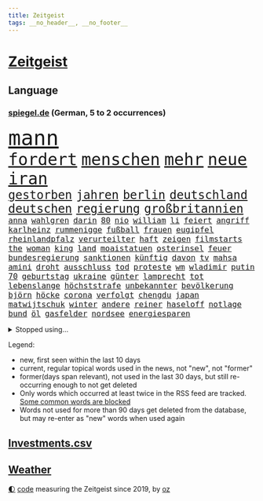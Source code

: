 ```yaml
---
title: Zeitgeist
tags: __no_header__, __no_footer__
---
```


# [Zeitgeist](https://oliz.io/zeitgeist/)

## Language

<h3><a href="https://www.spiegel.de" target="_blank">spiegel.de</a> (German, 5 to 2 occurrences)</h3>
<p style="font-family:monospace">
<span style="font-size:32pt"><a href="news_links.html#mann" class="current">mann</a></span>
<br>
<span style="font-size:25pt"><a href="news_links.html#fordert" class="current">fordert</a></span>
<span style="font-size:25pt"><a href="news_links.html#menschen" class="current">menschen</a></span>
<span style="font-size:25pt"><a href="news_links.html#mehr" class="current">mehr</a></span>
<span style="font-size:25pt"><a href="news_links.html#neue" class="current">neue</a></span>
<span style="font-size:25pt"><a href="news_links.html#iran" class="current">iran</a></span>
<br>
<span style="font-size:18pt"><a href="news_links.html#gestorben" class="current">gestorben</a></span>
<span style="font-size:18pt"><a href="news_links.html#jahren" class="current">jahren</a></span>
<span style="font-size:18pt"><a href="news_links.html#berlin" class="current">berlin</a></span>
<span style="font-size:18pt"><a href="news_links.html#deutschland" class="current">deutschland</a></span>
<span style="font-size:18pt"><a href="news_links.html#deutschen" class="current">deutschen</a></span>
<span style="font-size:18pt"><a href="news_links.html#regierung" class="current">regierung</a></span>
<span style="font-size:18pt"><a href="news_links.html#großbritannien" class="current">großbritannien</a></span>
<br>
<span style="font-size:12pt"><a href="news_links.html#anna" class="current">anna</a></span>
<span style="font-size:12pt"><a href="news_links.html#wahlgren" class="new">wahlgren</a></span>
<span style="font-size:12pt"><a href="news_links.html#darin" class="current">darin</a></span>
<span style="font-size:12pt"><a href="news_links.html#80" class="current">80</a></span>
<span style="font-size:12pt"><a href="news_links.html#nio" class="current">nio</a></span>
<span style="font-size:12pt"><a href="news_links.html#william" class="current">william</a></span>
<span style="font-size:12pt"><a href="news_links.html#li" class="new">li</a></span>
<span style="font-size:12pt"><a href="news_links.html#feiert" class="current">feiert</a></span>
<span style="font-size:12pt"><a href="news_links.html#angriff" class="current">angriff</a></span>
<span style="font-size:12pt"><a href="news_links.html#karlheinz" class="new">karlheinz</a></span>
<span style="font-size:12pt"><a href="news_links.html#rummenigge" class="new">rummenigge</a></span>
<span style="font-size:12pt"><a href="news_links.html#fußball" class="current">fußball</a></span>
<span style="font-size:12pt"><a href="news_links.html#frauen" class="current">frauen</a></span>
<span style="font-size:12pt"><a href="news_links.html#eugipfel" class="new">eugipfel</a></span>
<span style="font-size:12pt"><a href="news_links.html#rheinlandpfalz" class="current">rheinlandpfalz</a></span>
<span style="font-size:12pt"><a href="news_links.html#verurteilter" class="current">verurteilter</a></span>
<span style="font-size:12pt"><a href="news_links.html#haft" class="current">haft</a></span>
<span style="font-size:12pt"><a href="news_links.html#zeigen" class="current">zeigen</a></span>
<span style="font-size:12pt"><a href="news_links.html#filmstarts" class="current">filmstarts</a></span>
<span style="font-size:12pt"><a href="news_links.html#the" class="current">the</a></span>
<span style="font-size:12pt"><a href="news_links.html#woman" class="current">woman</a></span>
<span style="font-size:12pt"><a href="news_links.html#king" class="current">king</a></span>
<span style="font-size:12pt"><a href="news_links.html#land" class="current">land</a></span>
<span style="font-size:12pt"><a href="news_links.html#moaistatuen" class="new">moaistatuen</a></span>
<span style="font-size:12pt"><a href="news_links.html#osterinsel" class="new">osterinsel</a></span>
<span style="font-size:12pt"><a href="news_links.html#feuer" class="current">feuer</a></span>
<span style="font-size:12pt"><a href="news_links.html#bundesregierung" class="current">bundesregierung</a></span>
<span style="font-size:12pt"><a href="news_links.html#sanktionen" class="current">sanktionen</a></span>
<span style="font-size:12pt"><a href="news_links.html#künftig" class="current">künftig</a></span>
<span style="font-size:12pt"><a href="news_links.html#davon" class="current">davon</a></span>
<span style="font-size:12pt"><a href="news_links.html#tv" class="current">tv</a></span>
<span style="font-size:12pt"><a href="news_links.html#mahsa" class="current">mahsa</a></span>
<span style="font-size:12pt"><a href="news_links.html#amini" class="current">amini</a></span>
<span style="font-size:12pt"><a href="news_links.html#droht" class="current">droht</a></span>
<span style="font-size:12pt"><a href="news_links.html#ausschluss" class="current">ausschluss</a></span>
<span style="font-size:12pt"><a href="news_links.html#tod" class="current">tod</a></span>
<span style="font-size:12pt"><a href="news_links.html#proteste" class="current">proteste</a></span>
<span style="font-size:12pt"><a href="news_links.html#wm" class="current">wm</a></span>
<span style="font-size:12pt"><a href="news_links.html#wladimir" class="current">wladimir</a></span>
<span style="font-size:12pt"><a href="news_links.html#putin" class="current">putin</a></span>
<span style="font-size:12pt"><a href="news_links.html#70" class="current">70</a></span>
<span style="font-size:12pt"><a href="news_links.html#geburtstag" class="current">geburtstag</a></span>
<span style="font-size:12pt"><a href="news_links.html#ukraine" class="current">ukraine</a></span>
<span style="font-size:12pt"><a href="news_links.html#günter" class="current">günter</a></span>
<span style="font-size:12pt"><a href="news_links.html#lamprecht" class="new">lamprecht</a></span>
<span style="font-size:12pt"><a href="news_links.html#tot" class="current">tot</a></span>
<span style="font-size:12pt"><a href="news_links.html#lebenslange" class="current">lebenslange</a></span>
<span style="font-size:12pt"><a href="news_links.html#höchststrafe" class="new">höchststrafe</a></span>
<span style="font-size:12pt"><a href="news_links.html#unbekannter" class="current">unbekannter</a></span>
<span style="font-size:12pt"><a href="news_links.html#bevölkerung" class="current">bevölkerung</a></span>
<span style="font-size:12pt"><a href="news_links.html#björn" class="new">björn</a></span>
<span style="font-size:12pt"><a href="news_links.html#höcke" class="new">höcke</a></span>
<span style="font-size:12pt"><a href="news_links.html#corona" class="current">corona</a></span>
<span style="font-size:12pt"><a href="news_links.html#verfolgt" class="current">verfolgt</a></span>
<span style="font-size:12pt"><a href="news_links.html#chengdu" class="current">chengdu</a></span>
<span style="font-size:12pt"><a href="news_links.html#japan" class="current">japan</a></span>
<span style="font-size:12pt"><a href="news_links.html#matwijtschuk" class="new">matwijtschuk</a></span>
<span style="font-size:12pt"><a href="news_links.html#winter" class="current">winter</a></span>
<span style="font-size:12pt"><a href="news_links.html#andere" class="current">andere</a></span>
<span style="font-size:12pt"><a href="news_links.html#reiner" class="current">reiner</a></span>
<span style="font-size:12pt"><a href="news_links.html#haseloff" class="new">haseloff</a></span>
<span style="font-size:12pt"><a href="news_links.html#notlage" class="current">notlage</a></span>
<span style="font-size:12pt"><a href="news_links.html#bund" class="current">bund</a></span>
<span style="font-size:12pt"><a href="news_links.html#öl" class="current">öl</a></span>
<span style="font-size:12pt"><a href="news_links.html#gasfelder" class="new">gasfelder</a></span>
<span style="font-size:12pt"><a href="news_links.html#nordsee" class="current">nordsee</a></span>
<span style="font-size:12pt"><a href="news_links.html#energiesparen" class="current">energiesparen</a></span>
</p>
<details>
<summary>Stopped using...</summary>
<p class="former" style="font-size:12pt">
aufgerufen(715) johnson(715) ruhe(715) gelungen(714) israelischen(714) treffer(714) unabhängige(714) manchen(713) musiker(713) übersicht(713) atmosphäre(712) doku(712) entwurf(712) geschichten(712) metropole(712) moderna(712) stolz(712) verhindern(712) verriet(712) williams(712) woran(712) benjamin(711) bisschen(711) britischer(711) dauerhaft(711) erstaunlich(711) mali(711) myanmar(711) street(711) taylor(711) unbekannten(711) volker(711) zurzeit(711) attentat(710) autofahrer(710) bittere(710) brutale(710) erlitten(710) führende(710) interne(710) lockdown(710) material(710) obama(710) software(710) verraten(710) verwendet(710) 2017(709) aufnahmen(709) ausnahmen(709) entlässt(709) gewerkschaft(709) mag(709) michelle(709) teslachef(709) arbeitsplatz(708) beamte(708) christopher(708) einführen(708) englische(708) folgte(708) genannt(708) mitglied(708) oberste(708) rekordmeister(708) turin(708) umdenken(708) vergewaltigung(708) ärzten(708) allianz(707) depressionen(707) elektroautos(707) erholt(707) ermöglichen(707) kamera(707) minute(707) normal(707) teilnehmen(707) tobt(707) weltweite(707) überlebte(707) berufung(706) ganzen(706) hinterlassen(706) untersagt(706) überprüft(706) bmw(705) gefährlichen(705) verklagt(705) wiederwahl(705) smartphone(704) weltweiten(704) 27(703) greifen(703) holen(703) nachwuchs(703) strecke(703) bezeichnet(702) geschossen(702) halben(702) termin(702) trauen(702) verheerenden(702) wies(702) csuchef(701) geflogen(701) hubertus(701) reagierten(701) sächsischen(701) langfristig(700) nahezu(700) reporter(700) tatverdächtigen(700) gesetze(699) gespalten(699) triumph(699) verbände(699) attentäter(698) bitcoin(698) freie(698) hotels(698) irak(698) venezuela(697) veranstalter(697) verschwand(697) 900(696) regiert(696) 1000(695) argentinien(695) aufgegeben(695) mick(695) schumacher(695) aufgetreten(694) auftrag(693) brauche(693) querdenker(693) alarmiert(692) empfängt(692) warm(692) dar(691) entspannung(691) genauso(691) wunder(691) zukünftig(690) münster(689) beschlagnahmt(687) damals(687) gegnern(687) insassen(687) kontakt(686) marsch(686) treiben(686) legende(685) menschenrechtsverletzungen(685) monats(685) dfbpokal(684) eigenem(684) nachts(684) papier(683) journalist(681) nieder(681) sportler(681) telegram(679) verständnis(679) bundeswehrsoldaten(678) gastronomie(678) informiert(678) karten(678) moderatorin(678) katharina(675) abhängig(673) hype(671) unterdessen(671) türen(669) vorläufig(668) verpasste(667) mittelpunkt(666) verschafft(666) flüchtete(665) erhebliche(664) grüner(664) liberalen(662) entbrannt(660) startup(660) weitreichende(657) farbe(656) inhaftierten(656) csupolitiker(654) 85(645) cdu/csu(643) mängel(641) aggressiv(638) schiffe(631) anfeindungen(577) kleinstadt(568) rein(563) 4000(562) günstig(561) universitäten(554) niemals(553) redaktion(543) südwesten(543) unterschiedliche(534) angebote(533) belgische(530) mitverantwortlich(526) grünes(495) gestanden(492) 25jährige(482) ticket(477) fossile(472) kw(463) tricks(461) höherer(459) sammelt(459) eröffnung(457) kolumbien(457) knochen(455) kündigten(451) bergab(450) urteilte(450) tickets(448) getrieben(447) adac(446) sowjetunion(442) zwingen(439) füllen(437) insbesondere(431) tour(431) axel(429) vierter(429) c(426) rekordwert(426) lebten(414) schutzmaßnahmen(413) beliebte(411) gesund(410) konzerns(409) topmanager(408) amoklauf(405) japans(403) exil(399) nachspielzeit(399) parlaments(399) 69(398) schuhe(395) längste(393) grand(392) stürmen(383) ausfälle(379) schlafen(379) 2025(376) irritiert(369) wittert(369) gesundheitsämter(368) erreichte(364) manuela(364) lka(361) vorteil(356) demo(353) grafiken(352) staatssekretär(352) eindringlich(350) wesen(350) kursieren(348) älteste(347) erneutes(345) coronaneuinfektionen(342) adam(341) spezielle(341) ampelregierung(340) annulliert(339) mächtig(339) fachkräfte(338) verständigt(338) gesundes(336) lindern(336) arbeitslosen(335) vereinbart(333) volksverhetzung(331) abu(329) bedrängt(327) osteuropa(327) verwerfungen(327) verläuft(326) aktivitäten(325) dritter(322) verbraucherpreise(322) erschlagen(321) lädt(320) lieferte(318) beliebt(315) solcher(313) tödlichem(312) mehrmals(311) zimmermann(310) milliardäre(306) reine(304) frisst(302) minderjähriger(301) quält(300) schusswaffen(300) khan(299) robben(297) gelb(296) eier(295) vorstandschef(294) seltene(293) tradition(293) mischt(292) künstlers(289) aussetzen(287) amtsinhaber(286) keeper(286) aston(285) 1995(283) texte(282) kanal(280) lieferung(280) nordische(280) rasch(280) swift(280) ruhrgebiet(279) instituts(275) personalnot(274) atomdeal(272) bundestages(272) einzelfall(271) 68(270) juan(270) bat(266) viren(265) g7staaten(264) ablenkung(263) getäuscht(263) berger(262) flugzeugen(262) spielplan(259) erfand(258) schaulustige(258) balkan(257) lanka(255) lebenshaltungskosten(255) sri(255) verpflichtung(255) influencerin(254) preiserhöhung(254) unterschätzt(253) brot(252) etappe(252) klärt(252) verkaufte(252) vorbereiten(252) vettel(248) expremier(247) sky(245) verlangte(245) geistig(244) 56jähriger(243) teilten(241) unterscheiden(240) maskentragen(239) streiken(238) anstrengungen(236) geiselnahme(233) wahlrechtsreform(233) bestürzt(232) verschwindet(231) journalismus(230) moniert(230) überzeugung(229) prorussischen(228) fehlverhalten(227) murray(226) wohlstand(226) andrij(225) hut(225) melnyk(225) frankfurts(224) positiven(224) tempolimit(224) young(223) franzose(220) pass(220) fürchtete(219) niederlegen(218) vergab(218) zensur(218) straftäter(216) schlacht(215) geplanter(212) verarbeitet(212) marc(211) rené(210) statements(210) triumphiert(210) 40000(209) pornos(208) rekonstruktion(208) geistliche(207) leuten(207) barack(206) geschwächt(206) roller(206) abgeschafft(205) arbeitslos(204) benötigt(204) drohender(204) radprofi(204) menschliches(202) paula(202) fortsetzen(201) interessiert(200) besetzte(199) betrieben(197) komiker(197) siegesserie(197) vorab(196) regelmäßige(194) profitierte(193) litt(192) fernost(191) kleben(191) nebenbei(191) fighters(190) foo(190) gewitter(190) mais(190) anteile(189) sekretärin(189) stromversorgung(189) ausbremsen(188) außenpolitische(188) wiedereinführung(188) masse(187) gewerkschafter(186) ukrainern(185) atomabkommens(183) iwan(183) rabatt(183) eigentor(182) moldau(182) ölkonzern(182) 2035(181) moral(180) 35jähriger(179) großstadt(179) unterhalten(178) drake(176) gemeint(176) beben(175) unabhängig(175) infektionsschutzgesetzes(174) vergeltung(174) brandstiftung(173) leuchten(173) europatour(172) irina(172) lautete(172) tenniskarriere(172) einsame(171) herstellung(170) köpfe(170) tankrabatt(170) mysteriöse(169) agentur(168) rauch(168) menschenmenge(167) sainz(167) zurückhaltend(167) aussieht(166) notfallplans(166) offiziere(166) verteidigungsminister(166) ebnet(165) einkaufszentrum(165) aufruft(164) diagnostiziert(164) ten(164) aufbruchstimmung(163) erläutert(162) geist(162) besseres(161) minimal(161) rechnungshof(161) öffentlicher(161) schiedsgericht(160) bundesverband(159) tatverdächtiger(157) gebietsgewinne(155) leber(155) belegschaft(154) packenden(154) wahrscheinlichkeit(153) euroraum(152) flexibel(152) fragezeichen(152) rajapaksa(152) zahn(151) pausieren(150) quellen(150) fahnder(149) interessant(149) serena(149) ferien(148) nicola(148) veranstaltet(148) vorfälle(148) stillgelegten(147) traditionen(147) zweijähriger(147) cambridge(145) großoffensive(145) lieferanten(145) tiefstand(145) frontmann(143) export(142) festen(142) fotografie(142) gedenkfeier(142) hammer(142) 26jähriger(141) festland(141) effekte(140) eingeschläfert(140) gesamtsieg(140) inspiration(140) maschinenraum(140) schlamm(140) verfügbar(140) versöhnung(140) france(139) sommerferien(139) überwachungssoftware(138) reichsbürger(137) südukraine(137) ärztinnen(137) finsternis(136) kleinflugzeug(136) kleinflugzeugs(136) umweltkatastrophe(136) unglücks(135) vogel(135) entsprechendes(134) verspätung(134) 60000(133) boomt(133) heimrennen(133) parlamentarischer(133) trocken(133) zehnten(133) kippte(132) lichter(132) rüsten(132) angola(130) hitzewelle(130) landesverband(130) zurücktreten(130) hochrangiger(129) niedergeschlagen(129) saudischen(129) virusvariante(128) zermürbt(127) arbeitskräftemangel(126) bosnien(126) lösungen(126) zustände(126) fährte(124) space(124) verhalf(124) vwkonzern(124) detlef(123) batterie(122) dolly(122) drückt(122) verzweiflung(122) dortmunds(121) fire(121) ausgebildet(120) europapokal(120) andy(119) erfolgsserie(119) hintertür(119) unbesetzt(119) babyfoto(118) empfindet(118) nadelattacken(118) rechtspopulisten(118) schlachthof(118) vermessung(118) akleh(117) cumexgeschäften(117) plätze(117) rockband(117) ansichten(116) entgleist(116) nutzerdaten(116) shireen(116) zunahme(116) ausgebaut(115) french(115) zukünftige(115) anpassen(114) gewagt(114) jene(114) kommissarin(114) stefanos(114) tsitsipas(114) gefahndet(113) krimi(113) transfers(113) reporterin(112) eingedämmt(111) wahlbetrug(111) pga(110) wahlrechtskommission(110) 59(109) pennsylvania(109) saisonspiel(109) sensiblen(108) staatlich(108) tagessieg(108) ausbauen(107) drohendem(106) mihambo(106) sprung(106) 90000(105) blitz(105) qualifizierte(105) schicksale(105) schmerzensgeld(105) statistischen(105) leopardpanzer(103) volle(103) einfahrt(102) haftbedingungen(102) verheerend(102) zunichte(102) beeindruckenden(101) identifizieren(101) witwe(101) hundertjährige(100) olympiaattentat(100) tierschützer(100) uiguren(100) burg(99) deutete(99) führungskräfte(99) bewiesen(98) muskeln(98) problemlos(98) torhüterin(98) wissenschaftlerinnen(98) furore(97) wechselwilligen(97) zentimeter(97) amokläufer(96) ingenieur(96) mané(96) massenproteste(96) romanen(96) sadio(96) tvshow(96) umweltminister(96) attraktiver(95) erwerbstätigen(95) höherem(95) idol(95) attestiert(94) kostenlos(94) palme(94) jahresbericht(93) ki(93) kommentieren(93) 18jährigen(92) gebäuden(92) jährlichen(92) pilot(92) rentnerinnen(92) topfavorit(92) alligator(91) alltags(91) boulevard(91) dialog(91) festzunehmen(91) fußballtransfers(91) impfstoffen(91) nachlesen(91) zeitverschwendung(91) zurückbringen(91) gesteuert(90) mittäter(90) opferfamilien(90) putzen(90) überflutungen(90) jubelte(89) missbrauchsvorwürfe(89) mitgenommen(89) profigolfer(89) zuwanderung(89) bahnchef(88) flamme(88) gibraltar(88) malerin(88) vertraulichen(88) geige(87) haften(87) heide(87) klimaretter(87) lüneburger(87) netflixdoku(87) sara(87) shutdowns(87) tierarten(87) vorübergehende(87) bergtour(86) kollabierender(86) finanzen(85) präsenzunterricht(85) venus(85) bundeskartellamt(84) furchner(84) götze(84) irmgard(84) krachte(84) usstadt(84) änderte(84) bemerkenswerten(83) berechtigt(83) egot(83) emmy(83) ertrunken(83) geräts(83) lebensgefährlichen(83) listet(83) vorsorglich(83) exjustizminister(82) fehlten(82) gästen(82) raub(82) wirkungsvoll(82) ddrauswahl(81) fahrschein(81) nachbarschaft(81) rauscht(81) spekulieren(81) tägliche(81) wiederbelebung(81) zusagen(81) beschaffungskosten(80) chatapp(80) partnerin(80) rückgänge(80) versorgen(80) dfbauswahl(79) ertrinkt(79) gendersprache(79) milliardengarantien(79) nevermind(79) schreibtisch(79) vorschlägen(79) anbau(78) biber(78) brasilianer(78) flüssigkeit(78) schnappen(78) willkürlich(78) wirksamkeit(78) zurückzahlen(78) flecktarn(77) nachhaltige(77) theo(77) umfang(77) vorbestrafte(77) antisemitismusdebatte(76) einkommensschwache(76) ergreifen(76) nordafrika(76) schulschließungen(76) strategien(76) subventionieren(76) verschossener(76) vize(76) angesagt(75) bebte(75) erdbeben(75) etappensieg(75) genauer(75) ludwigshafen(75) oberstes(75) walross(75) gaskraftwerke(74) kernenergie(74) strich(74) völker(74) weltgeschichte(74) banner(73) flaschen(73) lennon(73) deutschisraelischen(72) duschen(72) kämpferisch(72) mies(72) pandemiemaßnahmen(72) radprofis(72) bedankte(71) bühl(71) detonationen(71) jule(71) niemeier(71) reaktoren(71) reparationen(71) secret(71) sterblichen(71) stören(71) trägerrakete(71) überzeugend(71) 18000(70) armand(70) brotweizen(70) gartenkolumne(70) gasfluss(70) kohlekraftwerke(70) sogenannter(70) tierfutter(70) ungeklärten(70) abgeriegelte(69) schlafzimmer(69) veröffentlichten(69) afghane(68) deutschsprachigen(68) dorfes(68) fehlenden(68) forscherteam(68) geheimnisse(68) tennishoffnung(68) vermeintlich(68) zaun(68) fassungslos(67) mühelos(67) reparaturen(67) abhängt(66) ausgewertet(66) bemängelt(66) brandstifter(66) dazn(66) elbe(66) sauberes(66) vorkommt(66) akute(65) alaphilippe(65) anrufen(65) antisemitismusvorwürfen(65) eisernen(65) gruß(65) handlanger(65) staatsmänner(65) tennisspielerin(65) viktoria(65) übertreffen(65) csd(64) duplantis(64) liberaler(64) urlauber(64) zurückdrängen(64) 2008(63) aljazeerajournalistin(63) erfolgslauf(63) lubmin(63) notfälle(63) aufrechtzuerhalten(62) kennengelernt(62) primož(62) roglič(62) saisons(62) schmyhal(62) belangt(61) denys(61) erwartete(61) feuerten(61) laufe(61) zweistelligen(61) attackierte(60) ausblick(60) einfuhren(60) angeschlagener(59) frauenteams(59) lohnerhöhungen(59) melnyks(59) schildkröte(59) vergebung(59) weitsprung(59) 192(58) ade(58) belgier(58) blackout(58) gesamtführung(58) gesundheitssystem(58) klimaschützer(58) biologe(57) entsprechenden(57) gewertet(57) meeres(57) negative(57) ohnmacht(57) starregisseur(57) wdr(57) zweifelhafter(57) colombo(56) dankbar(56) entweder(56) franca(56) gotabaya(56) lehfeldt(56) pfosten(56) religiösen(56) tode(56) zumute(56) ferraripiloten(55) hinauf(55) nordstreampipeline(55) religiöse(55) schlussanstieg(55) security(55) sehenswürdigkeiten(55) solar(55) werbetrommel(55) zusammenfassung(55) abitur(54) bränden(54) nebenher(54) rumänische(54) stromerzeugung(54) unbesiegbar(54) wartungsarbeiten(54) zwangen(54) lankas(53) mads(53) nso(53) pedersen(53) rückkehrer(53) schüller(53) staubwolke(53) barriere(52) schwanz(52) special(52) verwarnt(52) zuschlagen(52) bundesamts(51) fehlschuss(51) herabstufung(51) zehnmal(51) abgestürzte(50) freundschaftsspiel(50) fußstapfen(50) förderbank(50) gesamtführenden(50) kenias(50) längeren(50) üppige(50) besprüht(49) kylie(49) linien(49) missglückten(49) modeikone(49) stationiert(49) tragisch(49) vage(49) wmpunkte(49) wolfsburger(49) berufe(48) nullcoronapolitik(48) schmelzen(48) sozialverhalten(48) südspanien(48) untergrund(48) akwlaufzeiten(47) anschließen(47) hasta(47) notruf(47) pathos(47) solidarisierte(47) vista(47) 23jähriger(46) britischem(46) leopard2panzer(46) bisweilen(45) doppelmord(45) dreijähriger(45) email(45) gewächshäuser(45) schwärmen(45) solaranlagen(45) wagner(45) imagewandel(44) pausenlos(44) rinder(44) schied(44) strikte(44) stromverbrauch(44) unaufhaltsam(44) weber(44) zielort(44) 2007(43) gemächern(43) wütet(43) ästhetische(43) beleidigungen(42) hinterfragen(42) pauschalurlauber(42) speerwurf(42) tvrechte(42) unzumutbar(42) feigen(41) porschechef(41) zugespitzt(41) einfrieren(40) katastrophenschutz(40) ratlos(40) spitzen(40) springer(40) traten(40) ureinwohner(40) überwachen(40) atomenergiebehörde(39) beschießt(39) pazifischen(39) rekordgewinn(39) telefonnetz(39) unstrittig(39) worüber(39) abdul(38) göringeckardt(38) ketten(38) krisenzeiten(38) lehrstellen(38) unrealistisch(38) ayleen(37) dunkel(37) begegnungen(36) klimaforscher(36) zehnter(36) dokumenten(35) evakuieren(35) friedens(35) hartnäckig(35) intensive(35) schlau(35) schuljahr(35) besteuert(34) internets(34) kanadareise(34) oleksij(34) 27jähriger(33) amazons(33) annkatrin(33) anschlusslösung(33) arktis(33) betracht(33) euaußengrenze(33) indirekt(33) kiez(33) sbahnhof(33) todesfall(33) grunewald(32) lethargie(32) pokalspiel(32) spielzeit(32) streamen(32) uswahlen(32) 05(31) alsadr(31) menschheit(31) mississippi(31) muktada(31) vollendet(31) angeprangert(30) ausgetauscht(30) bayerntrainer(30) eisbergs(30) ernstfall(30) misogynen(30) piastri(30) 57jährige(29) affenpockenfälle(29) atomdebatte(29) gebucht(29) luke(29) palermo(29) reiseportal(29) sprengung(29) verirrten(29) absolvierte(28) blickten(28) bunten(28) erfolgte(28) platzverweis(28) rot(28) samstagabend(28) staatsoberhaupts(28) sturgeon(28) stärkung(28) 1997(27) club(27) gratismentalität(27) packungen(27) roter(27) bewährungsstrafen(26) einfachsten(26) fbirazzia(26) ferngesteuerte(26) pfister(26) pyramiden(26) überlagert(26) eon(25) gedenkveranstaltung(25) gedrehte(25) impfempfehlungen(25) sons(25) flores(24) klettert(24) magnum(24) selbstzweifel(24) strandete(24) sympathien(24) insolvent(23) massenhafte(23) salomonen(23) zierer(23) aufzeichnungen(22) aufzeigen(22) coronainfektionen(22) ehemanns(22) extremismus(22) malis(22) mehrkosten(22) nahenden(22) reifen(22) ruto(22) verschleppt(22) coronabedingungen(21) cristina(21) ersteigert(21) familienmitglied(21) fettes(21) groteskem(21) kreative(21) kriegsstrategie(21) nackt(21) obduktion(21) panikmache(21) rowling(21) strenger(21) taiwanstraße(21) überlegen(21) biografie(20) bundesligaabsteiger(20) cash(20) gerichtlich(20) kappen(20) kompensation(20) leichtathletikem(20) skizziert(20) teuerste(20) freya(19) gefährdung(19) kundinnen(19) montagsdemos(19) oberpfalz(19) schleppen(19) straftat(19) übermalt(19) gegenmaßnahmen(18) provence(18) sichuan(18) spanienrundfahrt(18) verleger(18) verständlich(18) zirkzee(18) akanji(17) american(17) joanne(17) zielflughafen(17) fußballweltmeister(16) geheimdokumenten(16) geher(16) herzegowina(16) kennzahlen(16) paxlovid(16) sportdirektorposten(16) andalusien(15) asiatischen(15) aubameyang(15) endgültigen(15) grenzfluss(15) liechtenstein(15) menschenhandels(15) pierreemerick(15) 00(14) abschiedstour(14) brasilienwahl(14) energiesparverordnung(14) gestiegener(14) joy(14) sozialem(14) ursachenforschung(14) abkehr(13) eben(13) football(13) hagelsturm(13) havertz(13) jahreswechsel(13) longcovidbetroffenen(13) mordanschlag(13) niedrigem(13) querfront(13) vuelta(13) übergriff(13) buschkow(12) chefredakteur(12) echt(12) hempel(12) herausgeber(12) kremlnahe(12) nötige(12) sat1(12) schwieriges(12) transporthubschrauber(12) agnes(11) beschwert(11) dreitägigen(11) ehen(11) friedman(11) hausbesitzer(11) omikronbooster(11) pascal(11)
</p>
</details>
<p>Legend:
<ul>
<li><span class="new">new</span>, first seen within the last 10 days</li>
<li><span class="current">current</span>, regular topical words used in the news, not "new", not "former"</li>
<li><span class="former">former(days span relevant)</span>, not used in the last 30 days, but still re-occurring enough to not get deleted</li>
<li>Only words which occurred at least twice in the RSS feed are tracked. <a href="language/filters.py">Some common words are blocked</a></li>
<li>Words not used for more than 90 days get deleted from the database, but may re-enter as "new" words when used again</li>
</ul>
</p>

## [Investments](investments.html)[.csv](investments.csv)

## [Weather](weather.html)

<footer>
<a href="javascript:toggleTheme()" class="nav">🌓</a>
<a href="https://github.com/ooz/zeitgeist">code</a> measuring the Zeitgeist since 2019, by <a href="https://oliz.io">oz</a>
</footer>
